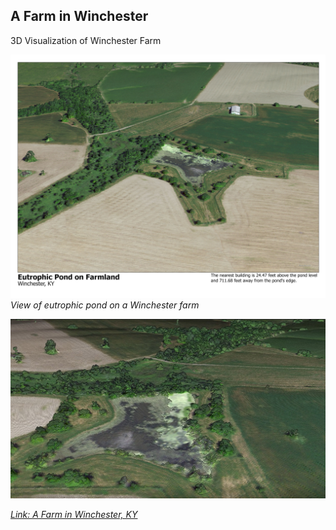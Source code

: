 ## A Farm in Winchester

3D Visualization of Winchester Farm

![Farm building 24.47 feet above and 711.68 feet away from eutrophic pond](winchester-3D-map-layout.jpg)   
*View of eutrophic pond on a Winchester farm*

![youtube screenshot](video-thumbnail.jpg)   

*[Link: A Farm in Winchester, KY](https://youtu.be/JFaPbw6a4nU)*